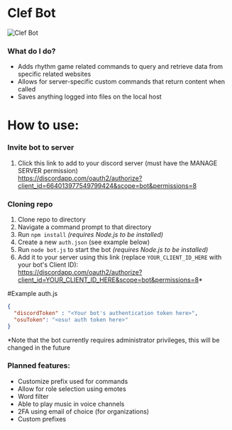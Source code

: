 # Clef Bot
![Clef Bot](https://img.icons8.com/bubbles/2x/bass-clef.png)
### What do I do?
- Adds rhythm game related commands to query and retrieve data from specific related websites
- Allows for server-specific custom commands that return content when called
- Saves anything logged into files on the local host
# How to use:

### Invite bot to server
1. Click this link to add to your discord server (must have the MANAGE SERVER permission)\
   https://discordapp.com/oauth2/authorize?client_id=664013977549799424&scope=bot&permissions=8
   
### Cloning repo
1. Clone repo to directory
1. Navigate a command prompt to that directory
1. Run `npm install` *(requires Node.js to be installed)*
1. Create a new `auth.json` (see example below)
1. Run `node bot.js` to start the bot *(requires Node.js to be installed)*
1. Add it to your server using this link (replace `YOUR_CLIENT_ID_HERE` with your bot's Client ID):\
   https://discordapp.com/oauth2/authorize?client_id=YOUR_CLIENT_ID_HERE&scope=bot&permissions=8*
   
#Example auth.js
```json
{
  "discordToken" : "<Your bot's authentication token here>",
  "osuToken": "<osu! auth token here>"
}
``` 
*Note that the bot currently requires administrator privileges, this will be changed in the future
### Planned features:
- Customize prefix used for commands
- Allow for role selection using emotes
- Word filter
- Able to play music in voice channels
- 2FA using email of choice (for organizations)
- Custom prefixes
